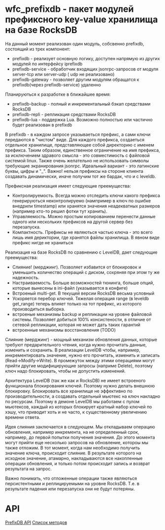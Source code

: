 wfc_prefixdb - пакет модулей префиксного key-value хранилища на базе RocksDB
=========

На данный момент реализован один модуль, собсвенно prefixdb, состоящий из трех компонент:

* prefixdb - реализует основную логику, доступен напрямую из других модулей по интерфейсу iprefixdb
* prefixdb-service - обработчик входящих jsonrpc-запросов от модуля server-tcp или server-udp ( udp не реализовано)
* prefixdb-gateway - позволяет другим модулям обращатся к prefixdb(через prefixdb-service) удаленно

Планируються к разработке в ближайшее время:

* prefixdb-backup - полный и инкрементальный бэкап средствами RocksDB
* prefixdb-repli - репликация средствами RocksDB
* prefixdb-lua - поддержка Lua. Возможно полностью или частично будет реализован в prefixdb

В prefixdb - в каждом запросе указываеться префикс, а сами ключи передаются в "чистом" виде. Для каждого префикса, создаеться 
отдельное хранилище, представляющее собой директорию с именем префикса. Таким образом, единственное ограничение на имя префикса,
за исключением здравого смысла - это совместимость с файловой системой linux. Также очень желательно не использовать символы
требующие экранирования jsonrpc. Идеальный вариант - это латинские буквы, цифры и "_". Важно! нельзя префиксы на стороне клиента 
создавать динамически, иначе получим тот же бардак, что и с leveldb.

Префиксная реализация имеет следующие преемущества:

* Контролируемость. Всегда можно отследить ключи какого префикса генерируються неконтролируемо (нампример в ключ по ошибке 
внедрили timestamp) или хранятся значения неадекватных размеров (например кто-то решил фотки тут хранить).
* Управляемость. Можно простым копированием перенести данные одного или нескольких префиксов на другой сервер без перезапуска.
* Компактность. Префиксы не являються частью ключа - это всего лишь имя дериктории, где хранятся файлы хранилища. В явном виде
префикс нигде не храниться

Реализация на базе RocksDB по сравнению с LevelDB, дает следующие преемущества:

* Слияние! (мерджинг). Позволяет избавится от блокировок и уменьшить количество операций с диском, сохряняя при этом ту же надежность.
* Настраиваемость. Больше возможностей тюнинга, больше опций, которые вынесены в ini-файл (указывается в конфиге)
* Встроеный multi-get. В текущей версии RocksDB весьма условный
* Ускоряется перебор ключей. Тяжелая операция range (в leveldb get_range) теперь влияет только на тот префикс, из которого производиться выборка.
* встроеные механизмы backup и репликации на уровне файловой системы. Позволяет добиться 100% консистености, в отличие от 
сетевой репликации, которая не может дать таких гарантий
* встроенные механизмы восстановления (TODO)


Слияние (мерджинг) - мощный механизм обновления данных, которые требуют предарительного чтения, когда нужно прочитать данные, изменить и сохранить.
В реализации LevelDB чтобы, например, инкрементировать значение, нужно его прочитать, изменить и записать (Read->Modify->Write). 
В промежуток между этими операциями могут прийти другие модифицирующие запросы (наприме Delete), поэтому ключ надо блокировать,
чтобы не допустить изменений. 

Архитектура LevelDB (так же как и RocksDB) не имеет встроеного функционала блокирования ключей.
Поэтому нужно делать внешнюю блокировку. Блокировать все хранилище не эффективно по производительности, а создавать отдельный 
мьютекс на ключ накладно по ресурсам. Поэтому в демоне LevelDB мы работаем с пулом мьютексов, каждый из которых блокирует кратный
набор ключей по хэшу, что приводит хоть и не часто, к существенному увеличению времени ответа. 

Идея слияния заключается в следующем. Мы откладываем операцию обновления, например инкремента, на не определенный срок, 
например, до первой попытки получения значения. До этого момента могут прийти еще несколько запросов на обновление, 
котороы мы также отложим. В тот момент, когда нам необходимо получить значение ключа, происходит слияние. В результате 
которого на исходное значение, атамарно, накладываются все накопленные операции обновления, и только потом происходит 
запись и возврат результата на запрос.

Важно понимать, что отложенные операции также являються персистентными и реплицируемыми на уровне RocksDB. Т.е. в результате 
падения или перезапуска они не будут потеряны. 

# API

[PrefixDB API](docs-md/api.md)
[Список методов](docs-md/methods.md)
